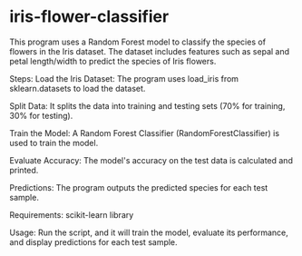 # iris-flower-classifier
This program uses a Random Forest model to classify the species of flowers in the Iris dataset. The dataset includes features such as sepal and petal length/width to predict the species of Iris flowers.

Steps:
Load the Iris Dataset: The program uses load_iris from sklearn.datasets to load the dataset.

Split Data: It splits the data into training and testing sets (70% for training, 30% for testing).

Train the Model: A Random Forest Classifier (RandomForestClassifier) is used to train the model.

Evaluate Accuracy: The model's accuracy on the test data is calculated and printed.

Predictions: The program outputs the predicted species for each test sample.

Requirements:
scikit-learn library

Usage:
Run the script, and it will train the model, evaluate its performance, and display predictions for each test sample.
